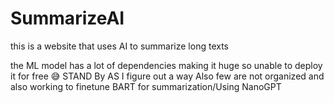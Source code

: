 # SummarizeAI
this is a website that uses AI to summarize long texts

the ML model has a lot of dependencies making it huge so unable to deploy it for free 😅
STAND By AS I figure out a way
Also few are not organized and also working to finetune BART for summarization/Using NanoGPT
